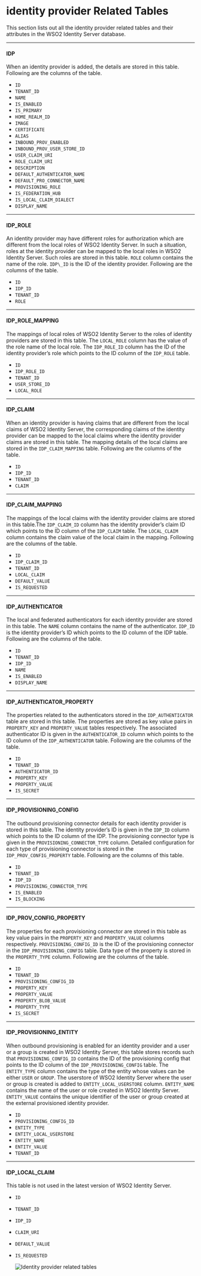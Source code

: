 # identity provider Related Tables

This section lists out all the identity provider related tables and
their attributes in the WSO2 Identity Server database.

---

#### IDP

When an identity provider is added, the details are stored in this
table. Following are the columns of the table.

-   `ID`
-   `TENANT_ID`
-   `NAME`
-   `IS_ENABLED`
-   `IS_PRIMARY`
-   `HOME_REALM_ID`
-   `IMAGE`
-   `CERTIFICATE`
-   `ALIAS`
-   `INBOUND_PROV_ENABLED`
-   `INBOUND_PROV_USER_STORE_ID`
-   `USER_CLAIM_URI`
-   `ROLE_CLAIM_URI`
-   `DESCRIPTION`
-   `DEFAULT_AUTHENTICATOR_NAME`
-   `DEFAULT_PRO_CONNECTOR_NAME`
-   `PROVISIONING_ROLE`
-   `IS_FEDERATION_HUB`
-   `IS_LOCAL_CLAIM_DIALECT`
-   `DISPLAY_NAME`

---

#### IDP_ROLE

An identity provider may have different roles for authorization which
are different from the local roles of WSO2 Identity Server. In such a
situation, roles at the identity provider can be mapped to the local
roles in WSO2 Identity Server. Such roles are stored in this table. `ROLE` column contains the name of the role. `IDP\_ID`
is the ID of the identity provider. Following are the columns of the
table.

-   `ID`
-   `IDP_ID`
-   `TENANT_ID`
-   `ROLE`

---

#### IDP_ROLE_MAPPING

The mappings of local roles of WSO2 Identity Server to the roles of
identity providers are stored in this table. The `LOCAL_ROLE` column has the
value of the role name of the local role. The `IDP_ROLE_ID` column has the
ID of the identity provider’s role which points to the ID column of the
`IDP_ROLE` table.

-   `ID`
-   `IDP_ROLE_ID`
-   `TENANT_ID`
-   `USER_STORE_ID`
-   `LOCAL_ROLE`

---

#### IDP_CLAIM

When an identity provider is having claims that are different from the
local claims of WSO2 Identity Server, the corresponding claims of the
identity provider can be mapped to the local claims where the identity
provider claims are stored in this table. The mapping details of the
local claims are stored in the `IDP_CLAIM_MAPPING` table. Following are the
columns of the table.

-   `ID`
-   `IDP_ID`
-   `TENANT_ID`
-   `CLAIM`

---

#### IDP_CLAIM_MAPPING

The mappings of the local claims with the identity provider claims are
stored in this table.The `IDP_CLAIM_ID` column has the identity provider’s
claim ID which points to the ID column of the `IDP_CLAIM` table.
The `LOCAL_CLAIM` column contains the claim value of the local claim in the
mapping. Following are the columns of the table.

-   `ID`
-   `IDP_CLAIM_ID`
-   `TENANT_ID`
-   `LOCAL_CLAIM`
-   `DEFAULT_VALUE`
-   `IS_REQUESTED`

---

#### IDP_AUTHENTICATOR

The local and federated authenticators for each identity provider are
stored in this table. The `NAME` column contains the name of the
authenticator. `IDP_ID` is the identity provider’s ID which points to the
ID column of the IDP table. Following are the columns of the table.

-   `ID`
-   `TENANT_ID`
-   `IDP_ID`
-   `NAME`
-   `IS_ENABLED`
-   `DISPLAY_NAME`

---

#### IDP_AUTHENTICATOR_PROPERTY

The properties related to the authenticators stored in the
`IDP_AUTHENTICATOR` table are stored in this table. The properties are
stored as key value pairs in `PROPERTY_KEY` and `PROPERTY_VALUE` tables
respectively. The associated authenticator ID is given in the
`AUTHENTICATOR_ID` column which points to the ID column of the
`IDP_AUTHENTICATOR` table. Following are the columns of the table.

-   `ID`
-   `TENANT_ID`
-   `AUTHENTICATOR_ID`
-   `PROPERTY_KEY`
-   `PROPERTY_VALUE`
-   `IS_SECRET`

---

#### IDP_PROVISIONING_CONFIG

The outbound provisioning connector details for each identity provider
is stored in this table. The identity provider’s ID is given in the
`IDP_ID` column which points to the ID column of the IDP. The provisioning
connector type is given in the `PROVISIONING_CONNECTOR_TYPE` column.
Detailed configuration for each type of provisioning connector is stored
in the `IDP_PROV_CONFIG_PROPERTY` table. Following are the columns of this
table.

-   `ID`
-   `TENANT_ID`
-   `IDP_ID`
-   `PROVISIONING_CONNECTOR_TYPE`
-   `IS_ENABLED`
-   `IS_BLOCKING`

---

#### IDP_PROV_CONFIG_PROPERTY

The properties for each provisioning connector are stored in this table
as key value pairs in the `PROPERTY_KEY` and `PROPERTY_VALUE` columns
respectively. `PROVISIONING_CONFIG_ID` is the ID of the provisioning
connector in the `IDP_PROVISIONING_CONFIG` table. Data type of the property
is stored in the `PROPERTY_TYPE` column. Following are the columns of the
table.

-   `ID`
-   `TENANT_ID`
-   `PROVISIONING_CONFIG_ID`
-   `PROPERTY_KEY`
-   `PROPERTY_VALUE`
-   `PROPERTY_BLOB_VALUE`
-   `PROPERTY_TYPE`
-   `IS_SECRET`

---

#### IDP_PROVISIONING_ENTITY

When outbound provisioning is enabled for an identity provider and a
user or a group is created in WSO2 Identity Server, this table stores
records such that `PROVISIONING_CONFIG_ID` contains the ID of the
provisioning config that points to the ID column of the
`IDP_PROVISIONING_CONFIG` table. The `ENTITY_TYPE` column contains the type
of the entity whose values can be either `USER` or `GROUP`. The userstore of WSO2 Identity Server where the user or group is created is added to
`ENTITY_LOCAL_USERSTORE` column. `ENTITY_NAME` contains the name of the
user or role created in WSO2 Identity Server. `ENTITY_VALUE` contains the
unique identifier of the user or group created at the external
provisioned identity provider.

-   `ID`
-   `PROVISIONING_CONFIG_ID`
-   `ENTITY_TYPE`
-   `ENTITY_LOCAL_USERSTORE`
-   `ENTITY_NAME`
-   `ENTITY_VALUE`
-   `TENANT_ID`

---

#### IDP_LOCAL_CLAIM

This table is not used in the latest version of WSO2 Identity Server.

-   `ID`
-   `TENANT_ID`
-   `IDP_ID`
-   `CLAIM_URI`
-   `DEFAULT_VALUE`
-   `IS_REQUESTED`  
      
      
    ![Identity provider related tables](../../../assets/img/deploy/identity-provider-related-tables.png) 
